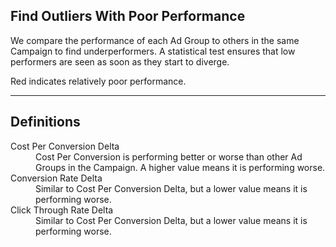## Find Outliers With Poor Performance
We compare the performance of each Ad Group to others in the same Campaign to find underperformers. A statistical test ensures that low performers are seen as soon as they start to diverge.

Red indicates relatively poor performance.

---

## Definitions

<dl>
  <dt>Cost Per Conversion Delta</dt>
  <dd>Cost Per Conversion is performing better or worse than other Ad Groups in the Campaign. A higher value means it is performing worse.</dd>
  <dt>Conversion Rate Delta</dt>
  <dd>Similar to Cost Per Conversion Delta, but a lower value means it is performing worse.</dd>
  <dt>Click Through Rate Delta</dt>
  <dd>Similar to Cost Per Conversion Delta, but a lower value means it is performing worse.</dd>
</dl>

